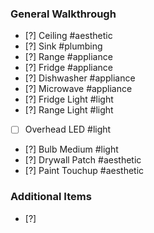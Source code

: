 ### General Walkthrough
- [?] Ceiling #aesthetic
- [?] Sink #plumbing
- [?] Range #appliance
- [?] Fridge #appliance
- [?] Dishwasher #appliance 
- [?] Microwave #appliance 
- [?] Fridge Light #light
- [?] Range Light #light
- [ ] Overhead LED #light
- [?] Bulb Medium #light
- [?] Drywall Patch #aesthetic
- [?] Paint Touchup #aesthetic
### Additional Items
- [?] 